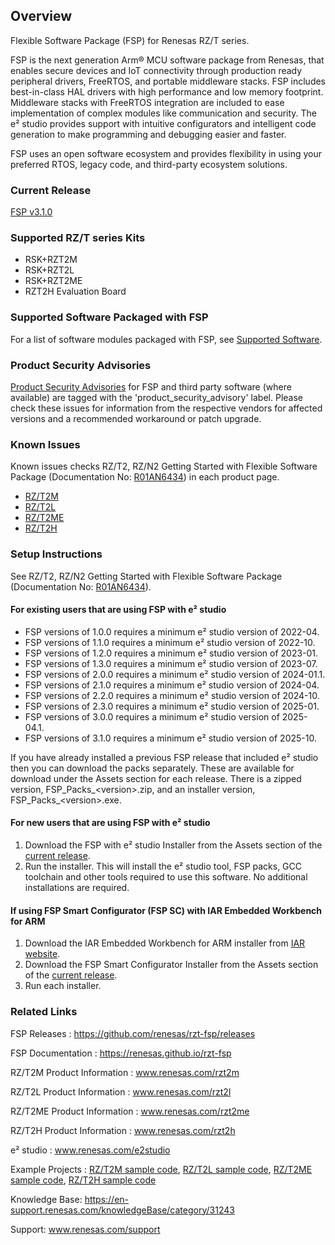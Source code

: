 ## Overview

Flexible Software Package (FSP) for Renesas RZ/T series.

FSP is the next generation Arm® MCU software package from Renesas, that enables secure devices and IoT connectivity through production ready peripheral drivers, FreeRTOS, and portable middleware stacks.
FSP includes best-in-class HAL drivers with high performance and low memory footprint. Middleware stacks with FreeRTOS integration are included to ease implementation of complex modules like communication and security.
The e² studio provides support with intuitive configurators and intelligent code generation to make programming and debugging easier and faster.

FSP uses an open software ecosystem and provides flexibility in using your preferred RTOS, legacy code, and third-party ecosystem solutions.

### Current Release

[FSP v3.1.0](https://github.com/renesas/rzt-fsp/releases/tag/v3.1.0)

### Supported RZ/T series Kits

- RSK+RZT2M
- RSK+RZT2L
- RSK+RZT2ME
- RZT2H Evaluation Board

### Supported Software Packaged with FSP

For a list of software modules packaged with FSP, see [Supported Software](SUPPORTED_SOFTWARE.md).

### Product Security Advisories

[Product Security Advisories](https://github.com/renesas/rzt-fsp/issues?q=label%3Aproduct_security_advisory) for FSP and third party software (where available) are tagged with the 'product_security_advisory' label. Please check these issues for information from the respective vendors for affected versions and a recommended workaround or patch upgrade.

### Known Issues

Known issues checks RZ/T2, RZ/N2 Getting Started with Flexible Software Package (Documentation No: [R01AN6434](https://www.renesas.com/search?keywords=R01AN6434)) in each product page.
* [RZ/T2M](https://www.renesas.com/rzt2m)
* [RZ/T2L](https://www.renesas.com/rzt2l)
* [RZ/T2ME](https://www.renesas.com/rzt2me)
* [RZ/T2H](https://www.renesas.com/rzt2h)

### Setup Instructions

See RZ/T2, RZ/N2 Getting Started with Flexible Software Package (Documentation No: [R01AN6434](https://www.renesas.com/search?keywords=R01AN6434)).

#### For existing users that are using FSP with e² studio

- FSP versions of 1.0.0 requires a minimum e² studio version of 2022-04.
- FSP versions of 1.1.0 requires a minimum e² studio version of 2022-10.
- FSP versions of 1.2.0 requires a minimum e² studio version of 2023-01.
- FSP versions of 1.3.0 requires a minimum e² studio version of 2023-07.
- FSP versions of 2.0.0 requires a minimum e² studio version of 2024-01.1.
- FSP versions of 2.1.0 requires a minimum e² studio version of 2024-04.
- FSP versions of 2.2.0 requires a minimum e² studio version of 2024-10.
- FSP versions of 2.3.0 requires a minimum e² studio version of 2025-01.
- FSP versions of 3.0.0 requires a minimum e² studio version of 2025-04.1.
- FSP versions of 3.1.0 requires a minimum e² studio version of 2025-10.

If you have already installed a previous FSP release that included e² studio then you can download the packs separately. These are available for download under the Assets section for each release. There is a zipped version, FSP_Packs_\<version\>.zip, and an installer version, FSP_Packs_\<version\>.exe.

#### For new users that are using FSP with e² studio

1.	Download the FSP with e² studio Installer from the Assets section of the [current release](https://github.com/renesas/rzt-fsp/releases/tag/v3.1.0).
2.	Run the installer. This will install the e² studio tool, FSP packs, GCC toolchain and other tools required to use this software. No additional installations are required.

#### If using FSP Smart Configurator (FSP SC) with IAR Embedded Workbench for ARM ####

1. Download the IAR Embedded Workbench for ARM installer from [IAR website](https://www.iar.com/embedded-development-tools/iar-embedded-workbench).
2. Download the FSP Smart Configurator Installer from the Assets section of the [current release](https://github.com/renesas/rzt-fsp/releases/tag/v3.1.0).
3. Run each installer.


### Related Links

FSP Releases :  https://github.com/renesas/rzt-fsp/releases

FSP Documentation : https://renesas.github.io/rzt-fsp

RZ/T2M Product Information : www.renesas.com/rzt2m

RZ/T2L Product Information : www.renesas.com/rzt2l

RZ/T2ME Product Information : www.renesas.com/rzt2me

RZ/T2H Product Information : www.renesas.com/rzt2h

e² studio : www.renesas.com/e2studio

Example Projects : [RZ/T2M sample code](https://www.renesas.com/products/microcontrollers-microprocessors/rz-mpus/rzt2m-high-performance-multi-function-mpu-realizing-high-speed-processing-and-high-precision-control#tab-sample-code), [RZ/T2L sample code](https://www.renesas.com/products/microcontrollers-microprocessors/rz-mpus/rzt2l-high-performance-mpu-realizing-high-speed-and-high-precision-real-time-control-ethercat#tab-sample-code), [RZ/T2ME sample code](https://www.renesas.com/products/microcontrollers-microprocessors/rz-mpus/rzt2me-high-performance-and-optimized-real-time-responsive-mpu-otfd-and-security-functions-industrial#tab-sample-code), [RZ/T2H sample code](https://www.renesas.com/products/microcontrollers-microprocessors/rz-mpus/rzt2h-advanced-high-end-mpu-integrated-powerful-application-processing-and-high-precision-real-time#tab-sample-code)

Knowledge Base: https://en-support.renesas.com/knowledgeBase/category/31243

Support: www.renesas.com/support
